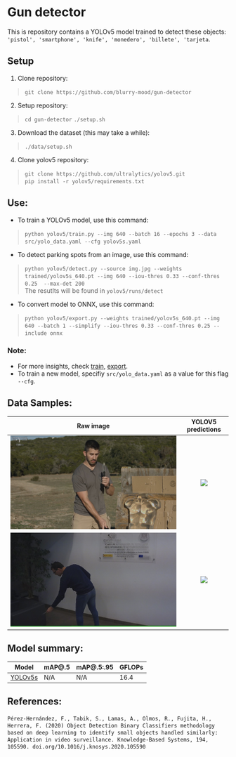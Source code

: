 # Gun detector
This is repository contains a YOLOv5 model trained to detect these objects:
`
'pistol', 'smartphone', 'knife', 'monedero', 'billete', 'tarjeta
`.

## Setup
1. Clone repository:
> `git clone https://github.com/blurry-mood/gun-detector`
2. Setup repository:
> `cd gun-detector`
> `./setup.sh`
3. Download the dataset (this may take a while):
> `./data/setup.sh`
4. Clone yolov5 repository:
> `git clone https://github.com/ultralytics/yolov5.git`  
> `pip install -r yolov5/requirements.txt`

## Use:
- To train a YOLOv5 model, use this command:
> `python yolov5/train.py --img 640 --batch 16 --epochs 3 --data src/yolo_data.yaml --cfg yolov5s.yaml`

- To detect parking spots from an image, use this command:
> `python yolov5/detect.py --source img.jpg --weights trained/yolov5s_640.pt --img 640 --iou-thres 0.33 --conf-thres 0.25  --max-det 200`  
The resutlts will be found in `yolov5/runs/detect`

- To convert model to ONNX, use this command:
> `python yolov5/export.py --weights trained/yolov5s_640.pt --img 640 --batch 1 --simplify --iou-thres 0.33 --conf-thres 0.25 --include onnx`
### **Note**:
- For more insights, check [train](https://github.com/ultralytics/yolov5/wiki/Train-Custom-Data), [export](https://github.com/ultralytics/yolov5/issues/251). 
- To train a new model, specifiy `src/yolo_data.yaml` as a value for this flag  ``--cfg``.


## Data Samples:
Raw image                  |  YOLOV5 predictions
:-------------------------:|:-------------------------:
![](_imgs/knife_1333.jpg) | ![](_imgs/knife_1333_yolo.jpeg)
![](_imgs/ABsframe00121.jpg) | ![](_imgs/ABsframe00121_yolo.jpeg)


## Model summary:
| Model | mAP@.5 | mAP@.5:.95 | GFLOPs |
| --- | --- | --- | --- |
| [YOLOv5s](trained/yolov5s_640.pt) | N/A | N/A | 16.4 |


## References:
```
Pérez-Hernández, F., Tabik, S., Lamas, A., Olmos, R., Fujita, H., Herrera, F. (2020) Object Detection Binary Classifiers methodology based on deep learning to identify small objects handled similarly: Application in video surveillance. Knowledge-Based Systems, 194, 105590. doi.org/10.1016/j.knosys.2020.105590
```


